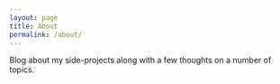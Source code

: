 ```yaml
---
layout: page
title: About
permalink: /about/
---
```


Blog about my side-projects along with a few thoughts on a number of topics.

